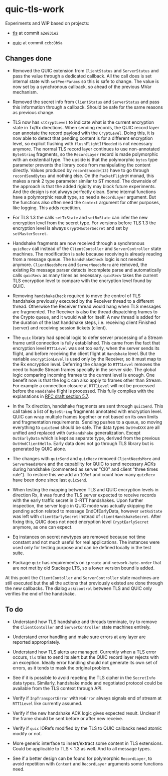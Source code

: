 # quic-tls-work

Experiments and WIP based on projects:

- [tls](https://github.com/vincenthz/hs-tls) at commit `a2e831e2`

- [quic](https://github.com/kazu-yamamoto/quic) at commit `ccbc8b9a`

## Changes done

- Removed the QUIC extension from `ClientStatus` and `ServerStatus` and pass the
  value through a dedicated callback.  All the call does is set internal state
  with `setPeerParams` so this is safe to change.  The value is now set by a
  synchronous callback, so ahead of the previous MVar mechanism.

- Removed the secret info from `ClientStatus` and `ServerStatus` and pass this
  information through a callback.  Should be safe for the same reasons as
  previous change.

- TLS now has `stCryptLevel` to indicate what is the current encryption state in
  Tx/Rx directions.  When sending records, the QUIC record layer can annotate
  the record payload with the `CryptLevel`.  Doing this, it is now able to
  detect that pending content is for a different encryption level, so explicit
  flushing with `flushFlightIfNeeded` is not necessary anymore.  The normal TLS
  record layer continues to use non-annotated `ByteString` fragments, so the
  `RecordLayer` record is made polymorphic with an existential type.  The upside
  is that the polymorphic `bytes` type parameter prevents the library code from
  manipulating the content directly.  Values produced by `recordEncode(13)` have
  to go through `recordSendBytes` and nothing else.  On the `PacketFlightM`
  monad, this makes a rank 2 type parameter similar to ST monad.  The downside
  of the approach is that the added rigidity may block future experiments.  And
  the design is not always perfectly clean.  Some internal functions have a
  polymorphic result type, so need a `RecordLayer` argument.  But the functions
  also often need the `Context` argument for other purposes, like logging.  This
  adds repetition.

- For TLS 1.3 the calls `setTxState` and `setRxState` can infer the new
  encryption level from the secret type.  For versions before TLS 1.3 the
  encryption level is always `CryptMasterSecret` and set by `setMasterSecret`.

- Handshake fragments are now received through a synchronous `quicRecv` call
  instead of the `ClientContoller` and `ServerController` state machines.  The
  modification is safe because receiving is already reading from a message
  queue.  The `handshakeCheck` logic is not needed anymore.  `ClientNeedsMore`
  and `ServerNeedsMore` are removed, the existing Rx message parser detects
  incomplete parse and automatically calls `quicRecv` as many times as
  necessary.  `quicRecv` takes the current TLS encryption level to compare with
  the encryption level found by QUIC.

- Removing `handshakeCheck` required to move the control of TLS handshake
  previously executed by the Receiver thread to a different thread.  Otherwise
  the Receiver thread would hang when TLS messages are fragmented.  The Receiver
  is also the thread dispatching frames to the Crypto queue, and it would wait
  for itself.  A new thread is added for the duration of the last handshake
  steps, i.e. receiving client Finished (server) and receiving session tickets
  (client).

- The `quic` library had special logic to defer server processing of a Stream
  frame until connection is fully established.  This came from the fact that
  encryption level `RTT1Level` was set too early, when the server sends its
  flight, and before receiving the client flight at `Handshake` level.  But the
  variable `encryptionLevel` is used only by the Receiver, so it must map to the
  Rx encryption level.  Deferring the change to `RTT1Level` removes the need to
  handle Stream frames specially in the server side.  The global logic comparing
  incoming frames to the current level is enough.  One benefit now is that the
  logic can also apply to frames other than Stream.  For example a connection
  closure at `RTT1Level` will not be processed before the `Handshake` flight is
  processed.  This fully complies with the explanations in [RFC draft section
  5.7](https://tools.ietf.org/html/draft-ietf-quic-tls-27#section-5.7).

- In the Tx direction, handshake fragments are sent through `quicSend`.  This
  call takes a list of `ByteString` fragments annotated with encryption level.
  QUIC can wrap multiple frames together or not based on its own limits and
  fragmentation requirements.  Sending pushes to a queue, so moving everything
  to `quicSend` should be safe.  The data types `OutHndXXX` are all unified and
  replaced with `OutHandshake` generalization.  Except `OutEarlyData` which is
  kept as separate type, derived from the previous `OutHndClientHello`.  Early
  data does not go through TLS library but is generated by QUIC alone.

- The changes with `quicSend` and `quicRecv` removed `ClientNeedsMore` and
  `ServerNeedsMore` and the capability for QUIC to send necessary ACKs during
  handshake (commented as server "CI0" and client "three times rule").  To
  restore this we add an `IORef` and count how many `quicRecv` have been done
  since last `quicSend`.

- When testing the mapping between TLS and QUIC encryption levels in direction
  Rx, it was found the TLS server expected to receive records with the early
  traffic secret in 0-RTT handshakes.  Upon further inspection, the server logic
  in QUIC mode was actually skipping the pending action related to message
  EndOfEarlyData, however `setRxState` was left with `clientEarlySecret` instead
  of `clientHandshakeSecret`.  After fixing this, QUIC does not need encryption
  level `CryptEarlySecret` anymore, as one can expect.

- Eq instances on secret newtypes are removed because not time constant and not
  much useful for real applications.  The instances were used only for testing
  purpose and can be defined locally in the test suite.

- Package `quic` has requirements on `iproute` and `network-byte-order` that are
  not met by old Stackage LTS, so a lower version bound is added.

At this point the `ClientContoller` and `ServerController` state machines are
still executed but the all the actions that previously existed are done through
the new callbacks.  The dialog `ask`/`control` between TLS and QUIC only
verifies the end of the handshake.

## To do

- Understand how TLS handshake and threads terminate, try to remove the
  `ClientContoller` and `ServerController` state machines entirely.

- Understand error handling and make sure errors at any layer are reported
  appropriately.
  
- Understand how TLS alerts are managed.  Currently when a TLS error occurs,
  `tls` tries to send its alert but the QUIC record layer rejects with an
  exception.  Ideally error handling should not generate its own set of errors,
  as it tends to mask the original problem.

- See if it is possible to avoid repeting the TLS cipher in the `SecretInfo`
  data types.  Similarly, handshake mode and negotiated protocol could be
  available from the TLS context through API.

- Verify if `InpTransportError` with `NoError` always signals end of stream at
  `RTT1Level` like currently assumed.

- Verify if the new handshake ACK logic gives expected result.  Unclear if the
  frame should be sent before or after new receive.

- Verify if `quic` IORefs modified by the TLS to QUIC callbacks need atomic
  modify or not.

- More generic interface to insert/extract some content in TLS extensions.
  Could be applicable to TLS < 1.3 as well.  And to all message types.

- See if a better design can be found for polymorphic `RecordLayer`, to avoid
  repetition with `Content` and `RecordLayer` arguments some functions need.
